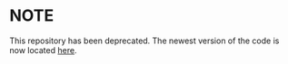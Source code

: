 # NOTE

This repository has been deprecated. The newest version of the code is now located [here](https://github.com/UniqueUpToPermutation/OperatorShifting).
